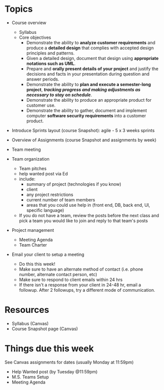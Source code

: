 # Topics
* Course overview
    - Syllabus
    - Core objectives
        * Demonstrate the ability to **analyze customer requirements** and produce a **detailed design** that complies with accepted design principles and patterns.
        * Given a detailed design, document that design using **appropriate notations such as UML**.
        * Prepare and **orally present details of your project** and justify the decisions and facts in your presentation during question and answer periods.
        * Demonstrate the ability to **plan and execute a semester-long project**, ***tracking progress and making adjustments as necessary to stay on schedule***.
        * Demonstrate the ability to produce an appropriate product for customer use.
        * Demonstrate the ability to gather, document and implement computer **software security requirements** into a customer product.

* Introduce Sprints layout (course Snapshot): agile - 5 x 3 weeks sprints
* Overview of Assignments (course Snapshot and assignments by week)
* Team meeting
* Team organization
    - Team pitches
    - help wanted post via Ed
    - include:
        - summary of project (technologies if you know)
        - client
        - any project restrictions
        - current number of team members
        - areas that you could use help in (front end, DB, back end, UI, specific language)
    - If you do not have a team, review the posts before the next class and pick a team you would like to join and reply to that team's posts

* Project management
    - Meeting Agenda 
    - Team Charter
* Email your client to setup a meeting
    - Do this this week!
    - Make sure to have an alternate method of contact (i.e. phone number, alternate contact person, etc)
    - Make sure to respond to client emails within 24 hrs
    - If there isn't a response from your client in 24-48 hr, email a followup. After 2 followups, try a different mode of communication.

# Resources
* Syllabus (Canvas)
* Course Snapshot page (Canvas)

# Things due this week
See Canvas assignments for dates (usually Monday at 11:59pm)
* Help Wanted post (by Tuesday @11:59pm)
* M.S. Teams Setup
* Meeting Agenda
